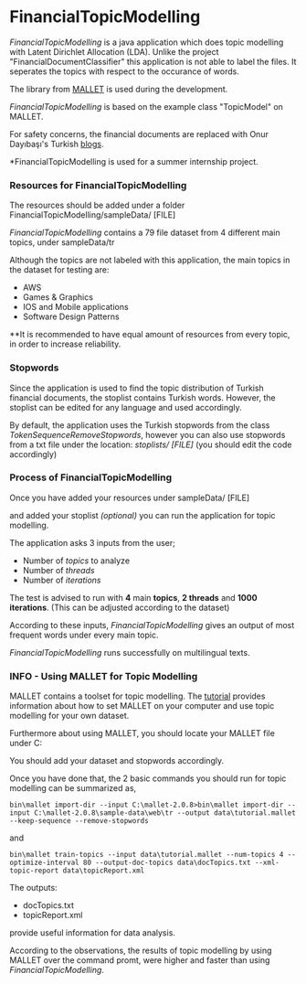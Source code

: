 # FinancialTopicModelling

*FinancialTopicModelling* is a java application which does topic modelling with Latent Dirichlet Allocation (LDA). Unlike the project "FinancialDocumentClassifier" this application is not able to label the files. It seperates the topics with respect to the occurance of words.

The library from [MALLET] is used during the development.

*FinancialTopicModelling* is based on the example class "TopicModel" on MALLET.

For safety concerns, the financial documents are replaced with Onur Dayıbaşı's Turkish [blogs].

*FinancialTopicModelling is used for a summer internship project.

### Resources for FinancialTopicModelling
The resources should be added under a folder FinancialTopicModelling/sampleData/ [FILE]

*FinancialTopicModelling* contains a 79 file dataset from 4 different main topics, under sampleData/tr
  
Although the topics are not labeled with this application, the main topics in the dataset for testing are:

- AWS
- Games & Graphics
- IOS and Mobile applications
- Software Design Patterns

**It is recommended to have equal amount of resources from every topic, in order to increase reliability.

### Stopwords

Since the application is used to find the topic distribution of Turkish financial documents, the stoplist contains Turkish words. However, the stoplist can be edited for any language and used accordingly.

By default, the application uses the Turkish stopwords from the class *TokenSequenceRemoveStopwords*, however you can also use stopwords from a txt file under the location: *stoplists/ [FILE]* 
(you should edit the code accordingly)

### Process of FinancialTopicModelling
Once you have added your resources under sampleData/ [FILE] 

and added your stoplist *(optional)* you can run the application for topic modelling.


The application asks 3 inputs from the user;

- Number of *topics* to analyze
- Number of *threads*
- Number of *iterations*

The test is advised to run with **4** main **topics**, **2 threads** and **1000 iterations**. 
(This can be adjusted according to the dataset)

According to these inputs, *FinancialTopicModelling* gives an output of most frequent words under every main topic.

*FinancialTopicModelling* runs successfully on multilingual texts.

### INFO - Using MALLET for Topic Modelling

MALLET contains a toolset for topic modelling. The [tutorial] provides information about how to set MALLET on your computer and use topic modelling for your own dataset. 

Furthermore about using MALLET, you should locate your MALLET file under C:

You should add your dataset and stopwords accordingly.

Once you have done that, the 2 basic commands you should run for topic modelling can be summarized as,

    bin\mallet import-dir --input C:\mallet-2.0.8>bin\mallet import-dir --input C:\mallet-2.0.8\sample-data\web\tr --output data\tutorial.mallet --keep-sequence --remove-stopwords

and
    
    bin\mallet train-topics --input data\tutorial.mallet --num-topics 4 --optimize-interval 80 --output-doc-topics data\docTopics.txt --xml-topic-report data\topicReport.xml

The outputs:

- docTopics.txt
- topicReport.xml

provide useful information for data analysis.

According to the observations, the results of topic modelling by using MALLET over the command promt, were higher and faster than using *FinancialTopicModelling*. 



   [MALLET]: <http://mallet.cs.umass.edu/>
   [tutorial]: <http://programminghistorian.org/lessons/topic-modeling-and-mallet>
   [blogs]: <https://medium.com/@odayibasi/>
